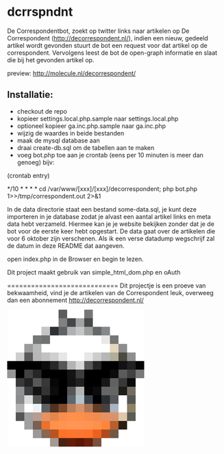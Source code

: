 dcrrspndnt
==========

De Correspondentbot, zoekt op twitter links naar artikelen op De Correspondent (http://decorrespondent.nl/), indien een nieuw, gedeeld artikel wordt gevonden stuurt de bot een request voor dat artikel op de correspondent. Vervolgens leest de bot de open-graph informatie en slaat die bij het gevonden artikel op.

preview: http://molecule.nl/decorrespondent/

Installatie:
-----------
- checkout de repo
- kopieer settings.local.php.sample naar settings.local.php
- optioneel kopieer ga.inc.php.sample naar ga.inc.php
- wijzig de waardes in beide bestanden
- maak de mysql database aan
- draai create-db.sql om de tabellen aan te maken
- voeg bot.php toe aan je crontab (eens per 10 minuten is meer dan genoeg) bijv:

(crontab entry)

*/10 * * * * cd /var/www/[xxx]/[xxx]/decorrespondent; php bot.php 1>>/tmp/correspondent.out 2>&1

In de data directorie staat een bestand some-data.sql, je kunt deze importeren in je database zodat je alvast een aantal artikel links en meta data hebt verzameld. Hiermee kan je je website bekijken zonder dat je de bot voor de eerste keer hebt opgestart. De data gaat over de artikelen die voor 6 oktober zijn verschenen. Als ik een verse datadump wegschrijf zal de datum in deze README dat aangeven.

open index.php in de Browser en begin te lezen.

Dit project maakt gebruik van simple_html_dom.php en oAuth

============================
Dit projectje is een proeve van bekwaamheid, vind je de artikelen van de Correspondent leuk, overweeg dan een abonnement
http://decorrespondent.nl/

![dcrrspndnt logo](img/dcrrspndnt.png)

